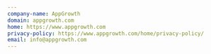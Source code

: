 ```yaml
---
company-name: AppGrowth
domain: appgrowth.com
home: https://www.appgrowth.com
privacy-policy: https://www.appgrowth.com/home/privacy-policy/
email: info@appgrowth.com
---
```




